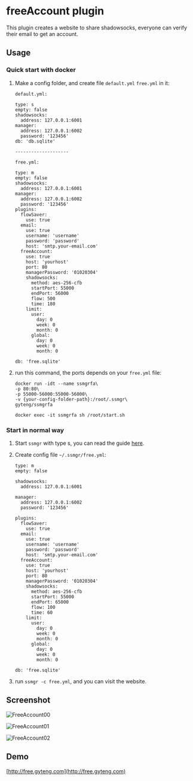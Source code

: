# freeAccount plugin

This plugin creates a website to share shadowsocks, everyone can verify their email to get an account.

## Usage

### Quick start with docker

1. Make a config folder, and create file `default.yml` `free.yml` in it:

    ```
    default.yml:

    type: s
    empty: false
    shadowsocks:
      address: 127.0.0.1:6001
    manager:
      address: 127.0.0.1:6002
      password: '123456'
    db: 'db.sqlite'

    --------------------

    free.yml:

    type: m
    empty: false
    shadowsocks:
      address: 127.0.0.1:6001
    manager:
      address: 127.0.0.1:6002
      password: '123456'
    plugins:
      flowSaver:
        use: true
      email:
        use: true
        username: 'username'
        password: 'password'
        host: 'smtp.your-email.com'
      freeAccount:
        use: true
        host: 'yourhost'
        port: 80
        managerPassword: '01020304'
        shadowsocks:
          method: aes-256-cfb
          startPort: 55000
          endPort: 56000
          flow: 500
          time: 180
        limit:
          user:
            day: 0
            week: 0
            month: 0
          global:
            day: 0
            week: 0
            month: 0

    db: 'free.sqlite'
    ```

2. run this command, the ports depends on your `free.yml` file:

    ```
    docker run -idt --name ssmgrfa\
    -p 80:80\
    -p 55000-56000:55000-56000\
    -v {your-config-folder-path}:/root/.ssmgr\
    gyteng/ssmgrfa

    docker exec -it ssmgrfa sh /root/start.sh
    ```

### Start in normal way

1. Start `ssmgr` with type s, you can read the guide [here](https://github.com/shadowsocks/shadowsocks-manager).

2. Create config file `~/.ssmgr/free.yml`:

    ```
    type: m
    empty: false

    shadowsocks:
      address: 127.0.0.1:6001

    manager:
      address: 127.0.0.1:6002
      password: '123456'

    plugins:
      flowSaver:
        use: true
      email:
        use: true
        username: 'username'
        password: 'password'
        host: 'smtp.your-email.com'
      freeAccount:
        use: true
        host: 'yourhost'
        port: 80
        managerPassword: '01020304'
        shadowsocks:
          method: aes-256-cfb
          startPort: 55000
          endPort: 65000
          flow: 100
          time: 60
        limit:
          user:
            day: 0
            week: 0
            month: 0
          global:
            day: 0
            week: 0
            month: 0

    db: 'free.sqlite'
    ```

3. run `ssmgr -c free.yml`, and you can visit the website.

## Screenshot

![FreeAccount00](https://github.com/shadowsocks/shadowsocks-manager/blob/master/plugins/freeAccount/screenshot/freeAccount00.png)

![FreeAccount01](https://github.com/shadowsocks/shadowsocks-manager/blob/master/plugins/freeAccount/screenshot/freeAccount01.png)

![FreeAccount02](https://github.com/shadowsocks/shadowsocks-manager/blob/master/plugins/freeAccount/screenshot/freeAccount02.png)

## Demo

[http://free.gyteng.com](http://free.gyteng.com)
